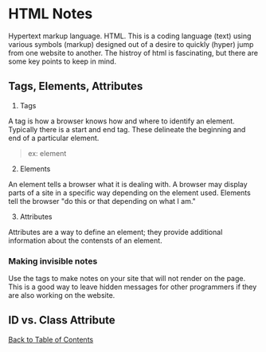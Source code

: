# HTML Notes

Hypertext markup language. HTML. This is a coding language (text) using various symbols (markup) designed out of a desire to quickly (hyper) jump from one website to another. The histroy of html is fascinating, but there are some key points to keep in mind.

## Tags, Elements, Attributes

1. Tags

A tag is how a browser knows how and where to identify an element. Typically there is a start and end tag. These delineate the beginning and end of a particular element.

> ex: <tagstart> element </tagend>

2. Elements

An element tells a browser what it is dealing with. A browser may display parts of a site in a specific way depending on the element used. Elements tell the browser "do this or that depending on what I am."

3. Attributes

Attributes are a way to define an element; they provide additional information about the contensts of an element. 

### Making invisible notes

Use the <!-- --> tags to make notes on your site that will not render on the page. This is a good way to leave hidden messages for other programmers if they are also working on the website. 

## ID vs. Class Attribute



[Back to Table of Contents](README.md) 